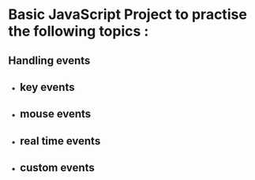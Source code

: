 # Basic JavaScript Project to practise the following topics :  #

## Handling events ##

- ## key events ##
- ## mouse events ##
- ## real time events ##
- ## custom events ##

